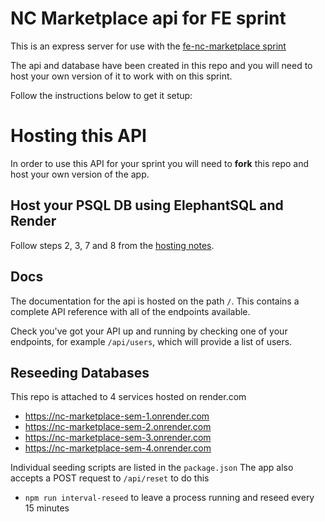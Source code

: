 # NC Marketplace api for FE sprint

This is an express server for use with the [fe-nc-marketplace sprint](https://github.com/northcoders/fe-nc-marketplace)

The api and database have been created in this repo and you will need to host your own version of it to work with on this sprint.

Follow the instructions below to get it setup:

# Hosting this API

In order to use this API for your sprint you will need to **fork** this repo and host your own version of the app.

## Host your PSQL DB using ElephantSQL and Render

Follow steps 2, 3, 7 and 8 from the [hosting notes](https://notes.northcoders.com/courses/js-back-end/api-hosting).

## Docs

The documentation for the api is hosted on the path `/`. This contains a complete API reference with all of the endpoints available.

Check you've got your API up and running by checking one of your endpoints, for example `/api/users`, which will provide a list of users.

## Reseeding Databases

This repo is attached to 4 services hosted on render.com

- https://nc-marketplace-sem-1.onrender.com
- https://nc-marketplace-sem-2.onrender.com
- https://nc-marketplace-sem-3.onrender.com
- https://nc-marketplace-sem-4.onrender.com

Individual seeding scripts are listed in the `package.json`
The app also accepts a POST request to `/api/reset` to do this

- `npm run interval-reseed` to leave a process running and reseed every 15 minutes
